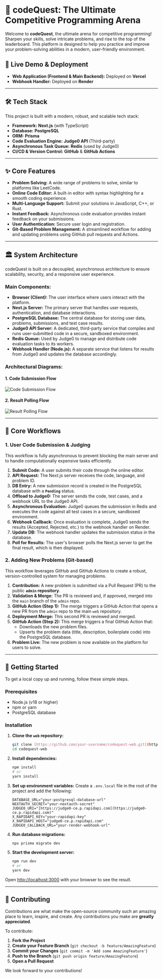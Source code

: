 # 🚀 codeQuest: The Ultimate Competitive Programming Arena

Welcome to **codeQuest**, the ultimate arena for competitive programming! Sharpen your skills, solve intricate problems, and rise to the top of the leaderboard. This platform is designed to help you practice and improve your problem-solving abilities in a modern, user-friendly environment.

## 🔗 Live Demo & Deployment

* **Web Application (Frontend & Main Backend):** Deployed on **Vercel**
* **Webhook Handler:** Deployed on **Render**

---

## 🛠️ Tech Stack

This project is built with a modern, robust, and scalable tech stack:

* **Framework:** **Next.js** (with TypeScript)
* **Database:** **PostgreSQL**
* **ORM:** **Prisma**
* **Code Evaluation Engine:** **Judge0 API** (Third-party)
* **Asynchronous Task Queue:** **Redis** (used by Judge0)
* **CI/CD & Version Control:** **GitHub** & **GitHub Actions**

---

## ✨ Core Features

* **Problem Solving:** A wide range of problems to solve, similar to platforms like LeetCode.
* **Online Code Editor:** A built-in editor with syntax highlighting for a smooth coding experience.
* **Multi-Language Support:** Submit your solutions in JavaScript, C++, or Rust.
* **Instant Feedback:** Asynchronous code evaluation provides instant feedback on your submissions.
* **User Authentication:** Secure user login and registration.
* **Git-Based Problem Management:** A streamlined workflow for adding and updating problems using GitHub pull requests and Actions.

---

## 🏛️ System Architecture

codeQuest is built on a decoupled, asynchronous architecture to ensure scalability, security, and a responsive user experience.

### Main Components:

* **Browser (Client):** The user interface where users interact with the platform.
* **Next.js Server:** The primary server that handles user requests, authentication, and database interactions.
* **PostgreSQL Database:** The central database for storing user data, problems, submissions, and test case results.
* **Judge0 API Server:** A dedicated, third-party service that compiles and runs user-submitted code in a secure, sandboxed environment.
* **Redis Queue:** Used by Judge0 to manage and distribute code evaluation tasks to its workers.
* **Webhook Handler (Node.js):** A separate service that listens for results from Judge0 and updates the database accordingly.

### Architectural Diagrams:

#### **1. Code Submission Flow**

![Code Submission Flow](https://i.imgur.com/your-submission-flow-image.png)

#### **2. Result Polling Flow**

![Result Polling Flow](https://i.imgur.com/your-polling-flow-image.png)

---

## 🔄 Core Workflows

### 1. User Code Submission & Judging

This workflow is fully asynchronous to prevent blocking the main server and to handle computationally expensive tasks efficiently.

1.  **Submit Code:** A user submits their code through the online editor.
2.  **API Request:** The Next.js server receives the code, language, and problem ID.
3.  **DB Entry:** A new submission record is created in the PostgreSQL database with a **`Pending`** status.
4.  **Offload to Judge0:** The server sends the code, test cases, and a webhook URL to the Judge0 API.
5.  **Asynchronous Evaluation:** Judge0 queues the submission in Redis and executes the code against all test cases in a secure, sandboxed environment.
6.  **Webhook Callback:** Once evaluation is complete, Judge0 sends the results (Accepted, Rejected, etc.) to the webhook handler on Render.
7.  **Update DB:** The webhook handler updates the submission status in the database.
8.  **Poll for Results:** The user's browser polls the Next.js server to get the final result, which is then displayed.

### 2. Adding New Problems (Git-based)

This workflow leverages GitHub and GitHub Actions to create a robust, version-controlled system for managing problems.

1.  **Contribution:** A new problem is submitted via a Pull Request (PR) to the public **`admin` repository**.
2.  **Validation & Merge:** The PR is reviewed and, if approved, merged into the `main` branch of the `admin` repo.
3.  **GitHub Action (Step 1):** The merge triggers a GitHub Action that opens a new PR from the `admin` repo to the main `web` repository.
4.  **Deployment Merge:** This second PR is reviewed and merged.
5.  **GitHub Action (Step 2):** This merge triggers a final GitHub Action that:
    * Downloads the new problem files.
    * Upserts the problem data (title, description, boilerplate code) into the PostgreSQL database.
6.  **Problem Live:** The new problem is now available on the platform for users to solve.

---

## 🚀 Getting Started

To get a local copy up and running, follow these simple steps.

### Prerequisites

* Node.js (v18 or higher)
* npm or yarn
* PostgreSQL database

### Installation

1.  **Clone the `web` repository:**
    ```bash
    git clone [https://github.com/your-username/codequest-web.git](https://github.com/your-username/codequest-web.git)
    cd codequest-web
    ```

2.  **Install dependencies:**
    ```bash
    npm install
    # or
    yarn install
    ```

3.  **Set up environment variables:**
    Create a `.env.local` file in the root of the project and add the following:
    ```env
    DATABASE_URL="your-postgresql-database-url"
    NEXTAUTH_SECRET="your-nextauth-secret"
    JUDGE0_URI="[https://judge0-ce.p.rapidapi.com](https://judge0-ce.p.rapidapi.com)"
    X_RAPIDAPI_KEY="your-rapidapi-key"
    X_RAPIDAPI_HOST="judge0-ce.p.rapidapi.com"
    JUDGE0_CALLBACK_URL="your-render-webhook-url"
    ```

4.  **Run database migrations:**
    ```bash
    npx prisma migrate dev
    ```

5.  **Start the development server:**
    ```bash
    npm run dev
    # or
    yarn dev
    ```

Open [http://localhost:3000](http://localhost:3000) with your browser to see the result.

---

## 🤝 Contributing

Contributions are what make the open-source community such an amazing place to learn, inspire, and create. Any contributions you make are **greatly appreciated**.

To contribute:

1.  **Fork the Project**
2.  **Create your Feature Branch** (`git checkout -b feature/AmazingFeature`)
3.  **Commit your Changes** (`git commit -m 'Add some AmazingFeature'`)
4.  **Push to the Branch** (`git push origin feature/AmazingFeature`)
5.  **Open a Pull Request**

We look forward to your contributions!
